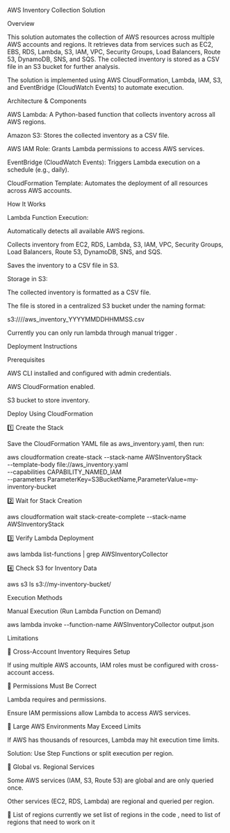 AWS Inventory Collection Solution

Overview

This solution automates the collection of AWS resources across multiple AWS accounts and regions. It retrieves data from services such as EC2, EBS, RDS, Lambda, S3, IAM, VPC, Security Groups, Load Balancers, Route 53, DynamoDB, SNS, and SQS. The collected inventory is stored as a CSV file in an S3 bucket for further analysis.

The solution is implemented using AWS CloudFormation, Lambda, IAM, S3, and EventBridge (CloudWatch Events) to automate execution.

Architecture & Components

AWS Lambda: A Python-based function that collects inventory across all AWS regions.

Amazon S3: Stores the collected inventory as a CSV file.

AWS IAM Role: Grants Lambda permissions to access AWS services.

EventBridge (CloudWatch Events): Triggers Lambda execution on a schedule (e.g., daily).

CloudFormation Template: Automates the deployment of all resources across AWS accounts.

How It Works

Lambda Function Execution:

Automatically detects all available AWS regions.

Collects inventory from EC2, RDS, Lambda, S3, IAM, VPC, Security Groups, Load Balancers, Route 53, DynamoDB, SNS, and SQS.

Saves the inventory to a CSV file in S3.

Storage in S3:

The collected inventory is formatted as a CSV file.

The file is stored in a centralized S3 bucket under the naming format:

s3://<inventory-bucket>/<account-id>/aws_inventory_YYYYMMDDHHMMSS.csv


Currently you can only run lambda through manual trigger .

Deployment Instructions

Prerequisites

AWS CLI installed and configured with admin credentials.

AWS CloudFormation enabled.

S3 bucket to store inventory.

Deploy Using CloudFormation

1️⃣ Create the Stack

Save the CloudFormation YAML file as aws_inventory.yaml, then run:

aws cloudformation create-stack --stack-name AWSInventoryStack \
    --template-body file://aws_inventory.yaml \
    --capabilities CAPABILITY_NAMED_IAM \
    --parameters ParameterKey=S3BucketName,ParameterValue=my-inventory-bucket

2️⃣ Wait for Stack Creation

aws cloudformation wait stack-create-complete --stack-name AWSInventoryStack

3️⃣ Verify Lambda Deployment

aws lambda list-functions | grep AWSInventoryCollector

4️⃣ Check S3 for Inventory Data

aws s3 ls s3://my-inventory-bucket/

Execution Methods

Manual Execution (Run Lambda Function on Demand)

aws lambda invoke --function-name AWSInventoryCollector output.json


Limitations

🔹 Cross-Account Inventory Requires Setup

If using multiple AWS accounts, IAM roles must be configured with cross-account access.

🔹 Permissions Must Be Correct

Lambda requires and permissions.

Ensure IAM permissions allow Lambda to access AWS services.

🔹 Large AWS Environments May Exceed Limits

If AWS has thousands of resources, Lambda may hit execution time limits.

Solution: Use Step Functions or split execution per region.

🔹 Global vs. Regional Services

Some AWS services (IAM, S3, Route 53) are global and are only queried once.

Other services (EC2, RDS, Lambda) are regional and queried per region.

🔹 List of regions
currently we set list of regions in the code , need to list of regions that need to work on it 

